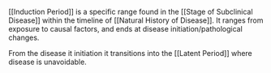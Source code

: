 [[Induction Period]] is a specific range found in the [[Stage of Subclinical Disease]] within the timeline of [[Natural History of Disease]]. It ranges from exposure to causal factors, and ends at disease initiation/pathological changes.

From the disease it initiation it transitions into the [[Latent Period]] where disease is unavoidable.